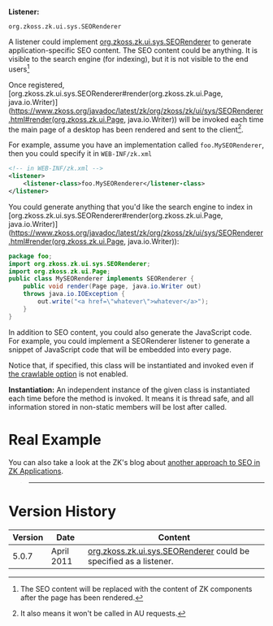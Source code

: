 **Listener:**

`org.zkoss.zk.ui.sys.SEORenderer`

A listener could implement
[org.zkoss.zk.ui.sys.SEORenderer](https://www.zkoss.org/javadoc/latest/zk/org/zkoss/zk/ui/sys/SEORenderer.html) to
generate application-specific SEO content. The SEO content could be
anything. It is visible to the search engine (for indexing), but it is
not visible to the end users[^1]

Once registered,
[org.zkoss.zk.ui.sys.SEORenderer#render(org.zkoss.zk.ui.Page, java.io.Writer)](https://www.zkoss.org/javadoc/latest/zk/org/zkoss/zk/ui/sys/SEORenderer.html#render(org.zkoss.zk.ui.Page, java.io.Writer))
will be invoked each time the main page of a desktop has been rendered
and sent to the client[^2].

For example, assume you have an implementation called
`foo.MySEORenderer`, then you could specify it in `WEB-INF/zk.xml`

```xml
<!-- in WEB-INF/zk.xml -->
<listener>
    <listener-class>foo.MySEORenderer</listener-class>
</listener>
```

You could generate anything that you'd like the search engine to index
in
[org.zkoss.zk.ui.sys.SEORenderer#render(org.zkoss.zk.ui.Page,  java.io.Writer)](https://www.zkoss.org/javadoc/latest/zk/org/zkoss/zk/ui/sys/SEORenderer.html#render(org.zkoss.zk.ui.Page,  java.io.Writer)):

```java
package foo;
import org.zkoss.zk.ui.sys.SEORenderer;
import org.zkoss.zk.ui.Page;
public class MySEORenderer implements SEORenderer {
    public void render(Page page, java.io.Writer out)
    throws java.io.IOException {
        out.write("<a href=\"whatever\">whatever</a>");
    }
}
```

In addition to SEO content, you could also generate the JavaScript code.
For example, you could implement a SEORenderer listener to generate a
snippet of JavaScript code that will be embedded into every page.

Notice that, if specified, this class will be instantiated and invoked
even if [the crawlable option]({{site.baseUrl}}/zk_config_ref/The_system-config_Element/The_crawlable_Element)
is not enabled.

**Instantiation:** An independent instance of the given class is
instantiated each time before the method is invoked. It means it is
thread safe, and all information stored in non-static members will be
lost after called.

# Real Example

You can also take a look at the ZK's blog about [another approach to SEO in ZK Applications](http://blog.zkoss.org/index.php/2011/03/17/make-zk-application-work-with-seo/).

> ------------------------------------------------------------------------
>
> <references/>

# Version History

| Version | Date       | Content                                                                                               |
|---------|------------|-------------------------------------------------------------------------------------------------------|
| 5.0.7   | April 2011 | [org.zkoss.zk.ui.sys.SEORenderer](https://www.zkoss.org/javadoc/latest/zk/org/zkoss/zk/ui/sys/SEORenderer.html) could be specified as a listener. |

[^1]: The SEO content will be replaced with the content of ZK components
    after the page has been rendered.

[^2]: It also means it won't be called in AU requests.
